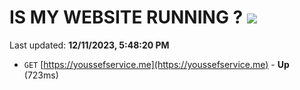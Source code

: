 # IS MY WEBSITE RUNNING ? [![](https://img.shields.io/static/v1?label=Sponsor&message=%E2%9D%A4&logo=GitHub&color=%23fe8e86)](https://github.com/sponsors/<username>)

Last updated: **12/11/2023, 5:48:20 PM**

- `GET` [https://youssefservice.me](https://youssefservice.me) - **Up** (723ms)
